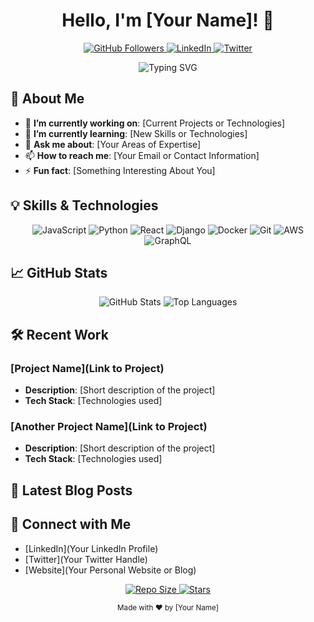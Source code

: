 <!-- Header -->
<h1 align="center">Hello, I'm [Your Name]! 👋</h1>
<p align="center">
  <a href="https://github.com/YourUsername" target="_blank">
    <img src="https://img.shields.io/github/followers/YourUsername?style=social" alt="GitHub Followers" />
  </a>
  <a href="https://linkedin.com/in/YourLinkedInProfile" target="_blank">
    <img src="https://img.shields.io/badge/LinkedIn-Profile-blue?style=flat&logo=linkedin" alt="LinkedIn" />
  </a>
  <a href="https://twitter.com/YourTwitterHandle" target="_blank">
    <img src="https://img.shields.io/badge/Twitter-Follow-blue?style=flat&logo=twitter" alt="Twitter" />
  </a>
</p>
<p align="center">
  <img src="https://readme-typing-svg.demolab.com/?lines=Passionate+Developer;Technology+Enthusiast;Open+Source+Contributor&font=Fira+Code&center=true&width=440&height=45" alt="Typing SVG" />
</p>

<!-- About Me -->
## 🚀 About Me
- 🔭 **I’m currently working on**: [Current Projects or Technologies]
- 🌱 **I’m currently learning**: [New Skills or Technologies]
- 💬 **Ask me about**: [Your Areas of Expertise]
- 📫 **How to reach me**: [Your Email or Contact Information]
- ⚡ **Fun fact**: [Something Interesting About You]

<!-- Skills & Technologies -->
## 💡 Skills & Technologies
<p align="center">
  <img src="https://img.shields.io/badge/JavaScript-F7DF1C?style=flat&logo=javascript&logoColor=black" alt="JavaScript" />
  <img src="https://img.shields.io/badge/Python-3776AB?style=flat&logo=python&logoColor=white" alt="Python" />
  <img src="https://img.shields.io/badge/React-61DAFB?style=flat&logo=react&logoColor=black" alt="React" />
  <img src="https://img.shields.io/badge/Django-092D0D?style=flat&logo=django&logoColor=white" alt="Django" />
  <img src="https://img.shields.io/badge/Docker-2496ED?style=flat&logo=docker&logoColor=white" alt="Docker" />
  <img src="https://img.shields.io/badge/Git-F05032?style=flat&logo=git&logoColor=white" alt="Git" />
  <img src="https://img.shields.io/badge/AWS-232F3E?style=flat&logo=amazonaws&logoColor=white" alt="AWS" />
  <img src="https://img.shields.io/badge/GraphQL-E10098?style=flat&logo=graphql&logoColor=white" alt="GraphQL" />
</p>

<!-- GitHub Stats -->
## 📈 GitHub Stats
<p align="center">
  <img src="https://github-readme-stats.vercel.app/api?username=YourUsername&show_icons=true&hide_title=true&count_private=true&hide_border=true&theme=radical" alt="GitHub Stats" />
  <img src="https://github-readme-stats.vercel.app/api/top-langs/?username=YourUsername&hide_title=true&hide_border=true&layout=compact&theme=radical" alt="Top Languages" />
</p>

<!-- Recent Work -->
## 🛠️ Recent Work
### [Project Name](Link to Project)
- **Description**: [Short description of the project]
- **Tech Stack**: [Technologies used]

### [Another Project Name](Link to Project)
- **Description**: [Short description of the project]
- **Tech Stack**: [Technologies used]

<!-- Blog Posts -->
## 📝 Latest Blog Posts
<!-- BLOG-POST-LIST:START -->
<!-- BLOG-POST-LIST:END -->

<!-- Connect with Me -->
## 🤝 Connect with Me
- [LinkedIn](Your LinkedIn Profile)
- [Twitter](Your Twitter Handle)
- [Website](Your Personal Website or Blog)

<!-- Footer -->
<p align="center">
  <a href="https://github.com/YourUsername" target="_blank">
    <img src="https://img.shields.io/github/repo-size/YourUsername/YourRepoName?color=brightgreen&style=flat" alt="Repo Size" />
  </a>
  <a href="https://github.com/YourUsername" target="_blank">
    <img src="https://img.shields.io/github/stars/YourUsername/YourRepoName?style=flat&logo=github" alt="Stars" />
  </a>
</p>

<!-- Footer Note -->
<p align="center">
  <small>Made with ❤️ by [Your Name]</small>
</p>
